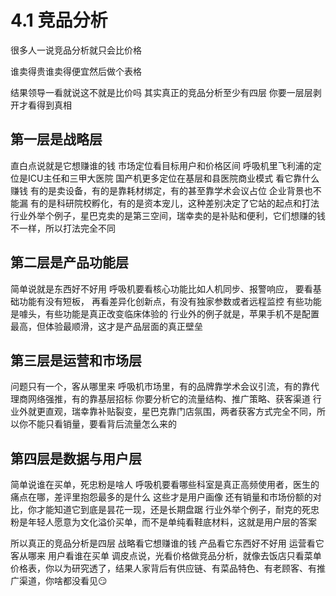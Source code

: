 # 4.1 竞品分析


很多人一说竞品分析就只会比价格

谁卖得贵谁卖得便宜然后做个表格

结果领导一看就说这不就是比价吗
其实真正的竞品分析至少有四层
你要一层层剥开才看得到真相

## 第一层是战略层
直白点说就是它想赚谁的钱
市场定位看目标用户和价格区间
呼吸机里飞利浦的定位是ICU主任和三甲大医院
国产机更多定位在基层和县医院商业模式
看它靠什么赚钱
有的是卖设备，有的是靠耗材绑定，有的甚至靠学术会议占位
企业背景也不能漏
有的是科研院校孵化，有的是资本宠儿，这种差别决定了它站的起点和打法
行业外举个例子，星巴克卖的是第三空间，瑞幸卖的是补贴和便利，它们想赚的钱不一样，所以打法完全不同

## 第二层是产品功能层
简单说就是东西好不好用
呼吸机要看核心功能比如人机同步、报警响应，
要看基础功能有没有短板，
再看差异化创新点，有没有独家参数或者远程监控
有些功能是噱头，有些功能是真正改变临床体验的
行业外的例子就是，苹果手机不是配置最高，但体验最顺滑，这才是产品层面的真正壁垒

## 第三层是运营和市场层
问题只有一个，客从哪里来
呼吸机市场里，有的品牌靠学术会议引流，有的靠代理商网络强推，有的靠基层招标
你要分析它的流量结构、推广策略、获客渠道
行业外就更直观，瑞幸靠补贴裂变，星巴克靠门店氛围，两者获客方式完全不同，所以你不能只看销量，要看背后流量怎么来的

## 第四层是数据与用户层
简单说谁在买单，死忠粉是啥人
呼吸机要看哪些科室是真正高频使用者，医生的痛点在哪，差评里抱怨最多的是什么
这些才是用户画像
还有销量和市场份额的对比，你才能知道它到底是昙花一现，还是长期盘踞
行业外举个例子，耐克的死忠粉是年轻人愿意为文化溢价买单，而不是单纯看鞋底材料，这就是用户层的答案

所以真正的竞品分析是四层
战略看它想赚谁的钱
产品看它东西好不好用
运营看它客从哪来
用户看谁在买单
调皮点说，光看价格做竞品分析，就像去饭店只看菜单价格表，你以为研究透了，结果人家背后有供应链、有菜品特色、有老顾客、有推广渠道，你啥都没看见😏


